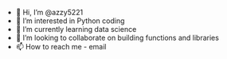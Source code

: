 - 👋 Hi, I’m @azzy5221
- 👀 I’m interested in Python coding
- 🌱 I’m currently learning data science
- 💞️ I’m looking to collaborate on building functions and libraries
- 📫 How to reach me - email

<!---
azzy5221/azzy5221 is a ✨ special ✨ repository because its `README.md` (this file) appears on your GitHub profile.
You can click the Preview link to take a look at your changes.
--->
